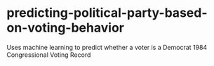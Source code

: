 # predicting-political-party-based-on-voting-behavior
Uses machine learning to predict whether a voter is a Democrat 1984 Congressional Voting Record
